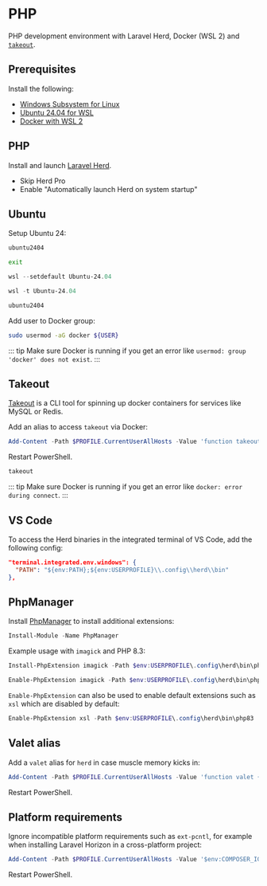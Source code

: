 # PHP

PHP development environment with Laravel Herd, Docker (WSL 2) and [`takeout`](https://github.com/tighten/takeout).

## Prerequisites

Install the following:
* [Windows Subsystem for Linux](https://www.microsoft.com/store/productid/9P9TQF7MRM4R)
* [Ubuntu 24.04 for WSL](https://www.microsoft.com/store/productid/9nz3klhxdjp5)
* [Docker with WSL 2](https://docs.docker.com/docker-for-windows/wsl/)

## PHP

Install and launch [Laravel Herd](https://herd.laravel.com/windows).
* Skip Herd Pro
* Enable "Automatically launch Herd on system startup"

## Ubuntu

Setup Ubuntu 24:

```ps1
ubuntu2404
```

```bash
exit
```

```ps1
wsl --setdefault Ubuntu-24.04
```

```ps1
wsl -t Ubuntu-24.04
```

```ps1
ubuntu2404
```

Add user to Docker group:

```bash
sudo usermod -aG docker ${USER}
```

::: tip
Make sure Docker is running if you get an error like `usermod: group 'docker' does not exist`.
:::

## Takeout

[Takeout](https://github.com/tighten/takeout) is a CLI tool for spinning up docker containers for services like MySQL or Redis.

Add an alias to access `takeout` via Docker:

```ps1
Add-Content -Path $PROFILE.CurrentUserAllHosts -Value 'function takeout { docker run --rm -v //var/run/docker.sock:/var/run/docker.sock -it tighten/takeout:latest $args }'
```

Restart PowerShell.

```ps1
takeout
```

::: tip
Make sure Docker is running if you get an error like `docker: error during connect`.
:::

## VS Code 

To access the Herd binaries in the integrated terminal of VS Code, add the following config:

```json
"terminal.integrated.env.windows": {
  "PATH": "${env:PATH};${env:USERPROFILE}\\.config\\herd\\bin"
},
```

## PhpManager

Install [PhpManager](https://www.powershellgallery.com/packages/PhpManager) to install additional extensions:

```ps1
Install-Module -Name PhpManager
```

Example usage with `imagick` and PHP 8.3:

```ps1
Install-PhpExtension imagick -Path $env:USERPROFILE\.config\herd\bin\php83
```

```ps1
Enable-PhpExtension imagick -Path $env:USERPROFILE\.config\herd\bin\php83
```

`Enable-PhpExtension` can also be used to enable default extensions such as `xsl` which are disabled by default:

```ps1
Enable-PhpExtension xsl -Path $env:USERPROFILE\.config\herd\bin\php83
```

## Valet alias

Add a `valet` alias for `herd` in case muscle memory kicks in:

```ps1
Add-Content -Path $PROFILE.CurrentUserAllHosts -Value 'function valet { herd @Args }'
```

Restart PowerShell.

## Platform requirements

Ignore incompatible platform requirements such as `ext-pcntl`, for example when installing Laravel Horizon in a cross-platform project:

```ps1
Add-Content -Path $PROFILE.CurrentUserAllHosts -Value '$env:COMPOSER_IGNORE_PLATFORM_REQ = "ext-pcntl,ext-posix"'
```

Restart PowerShell.
